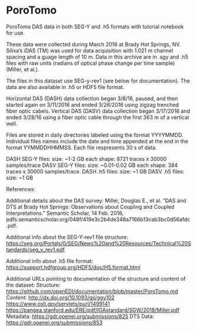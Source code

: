 # PoroTomo
PoroTomo DAS data in both SEG-Y and .h5 formats with tutorial notebook for use.

These data were collected during March 2016 at Brady Hot Springs, NV. Silixa’s
iDAS (TM) was used for data acquisition with 1.021 m channel spacing and a
guage length of 10 m. Data in this archive are in .sgy and .h5 files with raw
units (radians of optical phase change per time sample) (Miller, et al.).

The files in this dataset use SEG-y-rev1 (see below for documentation). The
data are also available in .h5 or HDF5 file format.

Horizontal DAS (DASH) data collection began 3/8/16, paused, and then started
again on 3/11/2016 and ended 3/26/2016 using zigzag trenched fiber optic
cabels. Vertical DAS (DASV) data collection began 3/17/2016 and ended 3/28/16
using a fiber optic cable through the first 363 m of a vertical well.

Files are stored in daily directories labeled using the format YYYYMMDD.
Individual files names include the date and time appended at the end in the
format YYMMDDHHMMSS. Each file respresents 30 s of data.

DASH SEG-Y files:
    size: ~1-2 GB each
    shape: 8721 traces x 30000 samples/trace
DASV SEG-Y files:
    size: ~0.01-0.02 GB each
    shape: 384 traces x 30000 samples/trace.
DASH .h5 files:
    size: ~1 GB
DASV .h5 files:
    size: ~1 GB

References:

Additional details about the DAS survey:
    Miller, Douglas E., et al. “DAS and DTS at Brady Hot Springs: Observations
    about Coupling and Coupled Interpretations.” Semantic Scholar, 14 Feb.
    2018, pdfs.semanticscholar.org/048f/419e3c2b4de348a7166b13cab3bc0d56afdc.pdf.

Additional info about the SEG-Y-rev1 file structure: https://seg.org/Portals/0/SEG/News%20and%20Resources/Technical%20Standards/seg_y_rev1.pdf

Additional info about .h5 file format: https://support.hdfgroup.org/HDF5/doc/H5.format.html

Additional URLs pointing to documentation of the structure and content of the dataset:
Structure: https://github.com/openEDI/documentation/blob/master/PoroTomo.md
Content: http://dx.doi.org/10.1093/gji/ggy102 https://www.osti.gov/servlets/purl/1499141
https://pangea.stanford.edu/ERE/pdf/IGAstandard/SGW/2018/Miller.pdf
Metadata: https://gdr.openei.org/submissions/825
DTS Data: https://gdr.openei.org/submissions/853

